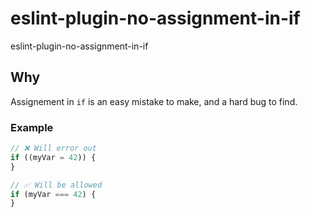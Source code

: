 # eslint-plugin-no-assignment-in-if

eslint-plugin-no-assignment-in-if

## Why

Assignement in `if` is an easy mistake to make, and a hard bug to find.

### Example

```ts
// ❌ Will error out
if ((myVar = 42)) {
}

// ✅ Will be allowed
if (myVar === 42) {
}
```
